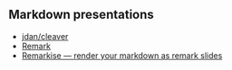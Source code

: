 

## Markdown presentations

* [jdan/cleaver](https://github.com/jdan/cleaver)
* [Remark](https://github.com/gnab/remark)
* [Remarkise — render your markdown as remark slides](https://gnab.github.io/remark/remarkise)

